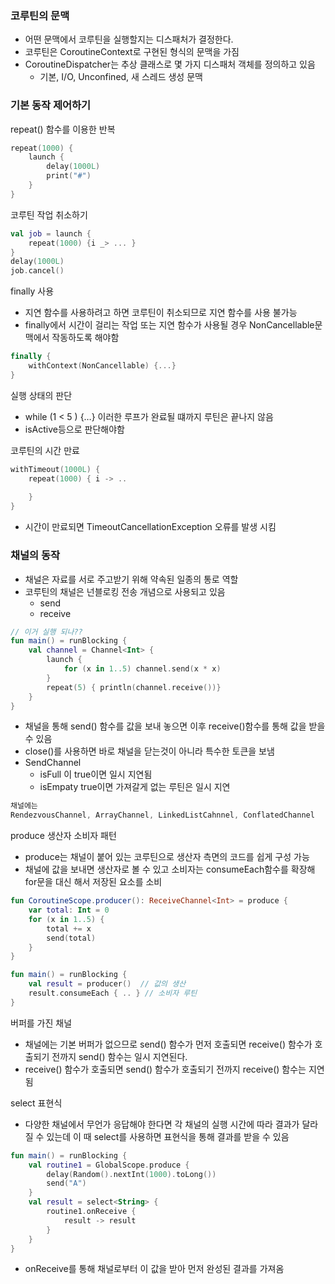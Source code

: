### 코루틴의 문맥

- 어떤 문맥에서 코루틴을 실행할지는 디스패처가 결정한다.
- 코루틴은 CoroutineContext로 구현된 형식의 문맥을 가짐
- CoroutineDispatcher는 추상 클래스로 몇 가지 디스패처 객체를 정의하고 있음
    - 기본, I/O, Unconfined, 새 스레드 생성 문맥

### 기본 동작 제어하기

repeat() 함수를 이용한 반복

```kotlin
repeat(1000) {
	launch {
		delay(1000L)
		print("#")	
	}
}
```

코루틴 작업 취소하기

```kotlin
val job = launch {
	repeat(1000) {i _> ... }
}
delay(1000L)
job.cancel()
```

finally 사용

- 지연 함수를 사용하려고 하면 코루틴이 취소되므로 지연 함수를 사용 불가능
- finally에서 시간이 걸리는 작업 또는 지연 함수가 사용될 경우 NonCancellable문맥에서 작동하도록 해야함

```kotlin
finally {
	withContext(NonCancellable) {...}
}
```

실행 상태의 판단

- while (1 < 5 ) {…} 이러한 루프가 완료될 떄까지 루틴은 끝나지 않음
- isActive등으로 판단해야함

코루틴의 시간 만료

```kotlin
withTimeout(1000L) {
	repeat(1000) { i -> ..
		
	}
}
```

- 시간이 만료되면 TimeoutCancellationException 오류를 발생 시킴

### 채널의 동작

- 채널은 자료를 서로 주고받기 위해 약속된 일종의 통로 역할
- 코루틴의 채널은 넌블로킹 전송 개념으로 사용되고 있음
    - send
    - receive

```kotlin
// 이거 실행 되나??
fun main() = runBlocking {
    val channel = Channel<Int> {
        launch {
            for (x in 1..5) channel.send(x * x)
        }
        repeat(5) { println(channel.receive())}
    }
}
```

- 채널을 통해 send() 함수를 값을 보내 놓으면 이후 receive()함수를 통해 값을 받을 수 있음
- close()를 사용하면 바로 채널을 닫는것이 아니라 특수한 토큰을 보냄
- SendChannel
    - isFull 이 true이면 일시 지연됨
    - isEmpaty true이면 가져갈게 없는 루틴은 일시 지연

```kotlin
채널에는 
RendezvousChannel, ArrayChannel, LinkedListCahnnel, ConflatedChannel
```

produce 생산자 소비자 패턴

- produce는 채널이 붙어 있는 코루틴으로 생산자 측면의 코드를 쉽게 구성 가능
- 채널에 값을 보내면 생산자로 볼 수 있고 소비자는 consumeEach함수를 확장해 for문을 대신 해서 저장된 요소를 소비

```kotlin
fun CoroutineScope.producer(): ReceiveChannel<Int> = produce {
    var total: Int = 0
    for (x in 1..5) {
        total += x
        send(total)
    }
}

fun main() = runBlocking {
	val result = producer()  // 값의 생산
	result.consumeEach { .. } // 소비자 루틴
}
```

버퍼를 가진 채널

- 채널에는 기본 버퍼가 없으므로 send() 함수가 먼저 호출되면 receive() 함수가 호출되기 전까지 send() 함수는 일시 지연된다.
- receive() 함수가 호출되면 send() 함수가 호출되기 전까지 receive() 함수는 지연됨

select 표현식

- 다양한 채널에서 무언가 응답해야 한다면 각 채널의 실행 시간에 따라 결과가 달라질 수 있는데 이 때 select를 사용하면 표현식을 통해 결과를 받을 수 있음

```kotlin
fun main() = runBlocking {
    val routine1 = GlobalScope.produce { 
        delay(Random().nextInt(1000).toLong())
        send("A")
    }
    val result = select<String> { 
        routine1.onReceive {
            result -> result
        }
    }
}
```

- onReceive를 통해 채널로부터 이 값을 받아 먼저 완성된 결과를 가져옴
